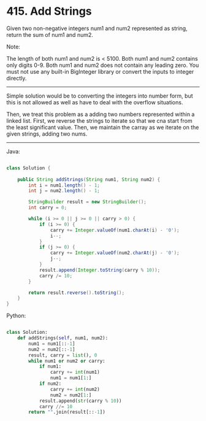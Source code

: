 # 415. Add Strings

Given two non-negative integers num1 and num2 represented as string, return the
sum of num1 and num2.

Note:

The length of both num1 and num2 is < 5100.
Both num1 and num2 contains only digits 0-9.
Both num1 and num2 does not contain any leading zero.
You must not use any built-in BigInteger library or convert the inputs to
integer directly.

---

Simple solution would be to converting the integers into number form, but this
is not allowed as well as have to deal with the overflow situations.

Then, we treat this problem as a adding two numbers represented within a linked
list. First, we reverse the strings to iterate so that we cna start from the
least significant value. Then, we maintain the carray as we iterate on the
given strings, adding two nums.

---

Java:

```java

class Solution {
    
    public String addStrings(String num1, String num2) {
        int i = num1.length() - 1;
        int j = num2.length() - 1;

        StringBuilder result = new StringBuilder();
        int carry = 0;

        while (i >= 0 || j >= 0 || carry > 0) {
            if (i >= 0) {
                carry += Integer.valueOf(num1.charAt(i) - '0');
                i--;
            }
            if (j >= 0) {
                carry += Integer.valueOf(num2.charAt(j) - '0');
                j--;
            }
            result.append(Integer.toString(carry % 10));
            carry /= 10;
        }

        return result.reverse().toString();
    }
}

```

Python:

```python

class Solution:
    def addStrings(self, num1, num2):
        num1 = num1[::-1]
        num2 = num2[::-1]
        result, carry = list(), 0
        while num1 or num2 or carry:
            if num1:
                carry += int(num1)
                num1 = num1[1:]
            if num2:
                carry += int(num2)
                num2 = num2[1:]
            result.append(str(carry % 10))
            carry //= 10
        return "".join(result[::-1])
```
